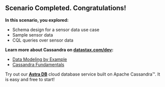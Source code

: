 ## Scenario Completed. Congratulations!

**In this scenario, you explored:**

* Schema design for a sensor data use case 
* Sample sensor data
* CQL queries over sensor data

**Learn more about Cassandra on [datastax.com/dev](https://datastax.com/dev):**

* [Data Modeling by Example](https://www.datastax.com/learn/data-modeling-by-example)
* [Cassandra Fundamentals](https://datastax.com/learning-series/cassandra-fundamentals)

Try out our **[Astra DB](https://astra.datastax.com/register?utm_source=devplay&utm_medium=katapod&utm_campaign=data-modeling-by-example)** cloud database service built on Apache Cassandra™. It is easy and free to start!
